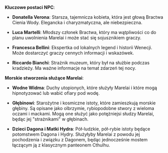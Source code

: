 **Kluczowe postaci NPC**:

- **Donatella Verona**: Starsza, tajemnicza kobieta, która jest głową Bractwa Cienia Wody. Elegancka i charyzmatyczna, ale niebezpieczna.

- **Luca Martelli**: Młodszy członek Bractwa, który ma wątpliwości co do planu uwolnienia Marelai i może stać się sojusznikiem graczy.

- **Francesca Bellini**: Ekspertka od lokalnych legend i historii Wenecji. Może dostarczyć graczy cennych informacji i wskazówek.

- **Riccardo Bianchi**: Strażnik muzeum, który był na służbie podczas kradzieży. Ma ważne informacje na temat zdarzeń tej nocy.

**Morskie stworzenia służące Marelai**:

- **Wodne Widma**: Duchy utopionych, które służyły Marelai i które mogą hipnotyzować lub wabić ofiary pod wodę.
    
- **Głębinowi**: Starożytne i kosmiczne istoty, które zamieszkują morskie głębiny. Są opisane jako olbrzymie, rybiopodobne stwory z wieloma oczami i mackami. Mogą one służyć jako potężniejsi słudzy Marelai, będąc jej "strażnikami" w głębinach.
    
- **Dzieci Dagona i Matki Hydra**: Pół-ludzkie, pół-rybie istoty będące potomstwem Dagona i Hydry. Służyłyby Marelai z powodu jej pochodzenia i związku z Dagonem, będąc jednocześnie mostem łączącym ją z klasycznym panteonem Cthulhu.